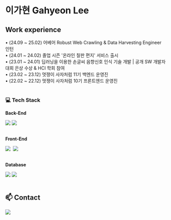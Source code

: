 <h1>이가현 Gahyeon Lee</h1>
<div>


</div>


<h2>Work experience</h2>
<div>
  • (24.09 ~ 25.02) 어베어 Robust Web Crawling & Data Harvesting Engineer 인턴  
</div>
<div>
  • (24.01 ~ 24.02) 졸업 시즌 '온라인 칠판 편지' 서비스 출시
</div>
<div>
  • (23.01 ~ 24.01) 딥러닝을 이용한 손글씨 음향신호 인식 기술 개발 | 공개 SW 개발자 대회 은상 수상 & HCI 학회 참여
</div>
<div>
  • (23.02 ~ 23.12) 멋쟁이 사자처럼 11기 백엔드 운영진  
</div>
<div>
  • (22.02 ~ 22.12) 멋쟁이 사자처럼 10기 프론트엔드 운영진  
</div>
</br>

<!-- 자기 소개 -->
<div align="left">
  

<!-- 사용 -->
<h3> 💻  Tech Stack </h3>
  <p><strong>Back-End</strong></p>
  <div>
        <img src="https://img.shields.io/badge/Spring-6DB33F?style=flat-square&logo=Spring&logoColor=white"/>
<!--         <img src="https://img.shields.io/badge/Spring Boot-6DB33F?style=flat-square&logo=spring boot&logoColor=white"> -->
        <img src="https://img.shields.io/badge/Django-7F52FF?style=flat-square&logo=Django&logoColor=white"/>
  </div>
</br>

<p><strong>Front-End</strong></p> 
<img src="https://img.shields.io/badge/JavaScript-F7DF1E?style=flat-square&logo=JavaScript&logoColor=white"/>&nbsp
<img src="https://img.shields.io/badge/React-20232A?style=flat-square&logo=react&logoColor=61DAFB"/>&nbsp
</br>
</br>


  <p><strong>Database</strong></p>
  <div>
        <img src="https://img.shields.io/badge/mysql-4479A1?style=flat-square&logo=mysql&logoColor=white">
        <img src="https://img.shields.io/badge/Amazon_AWS-232F3E?style=flat-square&logo=amazon-aws&logoColor=white"/>

  </div>
</br>


</div>



## 📫  Contact 

<div>
    <a href="mailto:000rkgus@gmail.com" target="_blank"><img src="https://img.shields.io/badge/Gmail-d14836?style=flat-square&logo=Gmail&logoColor=white&link=000rkgus@gmail.com"/></a>
</div>


<!--
**Ga-Long/Ga-Long** is a ✨ _special_ ✨ repository because its `README.md` (this file) appears on your GitHub profile.

Here are some ideas to get you started:

- 🔭 I’m currently working on ...
- 🌱 I’m currently learning ...
- 👯 I’m looking to collaborate on ...
- 🤔 I’m looking for help with ...
- 💬 Ask me about ...
- 📫 How to reach me: ...
- 😄 Pronouns: ...
- ⚡ Fun fact: ...
--> 
